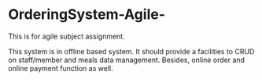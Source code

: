 # OrderingSystem-Agile-
This is for agile subject assignment.

This system is in offline based system. 
It should provide a facilities to CRUD on staff/member and meals data management. 
Besides, online order and online payment function as well.

